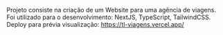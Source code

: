 Projeto consiste na criação de um Website para uma agência de viagens. Foi utilizado para o desenvolvimento: NextJS, TypeScript, TailwindCSS. 
Deploy para prévia visualização: https://tl-viagens.vercel.app/
